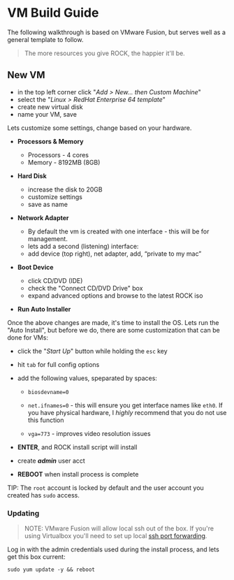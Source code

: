 # VM Build Guide

The following walkthrough is based on VMware Fusion, but serves well as a general template to follow.

> The more resources you give ROCK, the happier it'll be.

## New VM

* in the top left corner click "*Add > New... then Custom Machine*"
* select the "*Linux > RedHat Enterprise 64 template*"
* create new virtual disk
* name your VM, save

Lets customize some settings, change based on your hardware.

* **Processors & Memory**
  * Processors - 4 cores
  * Memory - 8192MB (8GB)


* **Hard Disk**
  * increase the disk to 20GB
  * customize settings
  * save as name


* **Network Adapter**
  * By default the vm is created with one interface - this will be for management.
  * lets add a second (listening) interface:
  * add device (top right), net adapter, add, “private to my mac”


* **Boot Device**
  * click CD/DVD (IDE)
  * check the "Connect CD/DVD Drive" box
  * expand advanced options and browse to the latest ROCK iso


* **Run Auto Installer**

Once the above changes are made, it's time to install the OS.  Lets run the "Auto Install", but before we do, there are some customization that can be done for VMs:

* click the "*Start Up*" button while holding the `esc` key

* hit `tab` for full config options

* add the following values, speparated by spaces:
  * `biosdevname=0`

  * `net.ifnames=0` - this will ensure you get interface names like `eth0`. If you have physical hardware, I _highly_ recommend that you do not use this function

  * `vga=773` - improves video resolution issues

* **ENTER**, and ROCK install script will install
* create _**admin**_ user acct
* **REBOOT** when install process is complete

TIP: The `root` account is locked by default and the user account you created has `sudo` access.

### Updating

> NOTE: VMware Fusion will allow local ssh out of the box.  If you're using Virtualbox you'll need to set up local [ssh port forwarding](https://nsrc.org/workshops/2014/btnog/raw-attachment/wiki/Track2Agenda/ex-virtualbox-portforward-ssh.htm).

Log in with the admin credentials used during the install process, and lets get this box current:
```
sudo yum update -y && reboot
```
